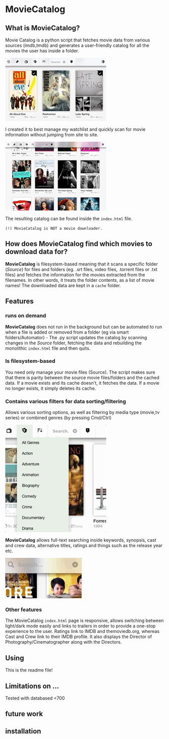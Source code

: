 MovieCatalog
========

## What is MovieCatalog?
Movie Catalog is a python script that fetches movie data from various sources (imdb,tmdb) and generates a user-friendly catalog for all the movies the user has inside a folder. 

![image1](readme.resources/scroll09.gif)

I created it to best manage my watchlist and quickly scan for movie information without jumping from site to site.

![movie page](readme.resources/moviepage03.gif)

The resulting catalog can be found inside the `index.html` file. 

    (!) MovieCatalog is NOT a movie downloader.

## How does MovieCatalog find which movies to download data for?
**MovieCatalog** is filesystem-based meaning that it scans a specific folder (*Source*) for files and folders (eg. .srt files, video files, .torrent files or .txt files) and fetches the information for the movies extracted from the filenames. In other words, it treats the folder contents, as a list of movie names! The downloaded data are kept in a `cache` folder.

## Features
### runs on demand
**MovieCatalog** does not run in the background but can be automated to run when a file is added or removed from a folder (eg via smart folders/Automator) - The .py script updates the catalog by scanning changes in the *Source* folder, fetching the data and rebuilding the monolithic `index.html` file and then quits. 
### Is filesystem-based
You need only manage your movie files (Source). The script makes sure that there is parity between the source movie files/folders and the cached data. If a movie exists and its cache doesn't, it fetches the data. If a movie no longer exists, it simply deletes its cache.
### Contains various filters for data sorting/filtering
Allows various sorting options, as well as filtering by media type (movie,tv series) or combined genres (by pressing Cmd/Ctrl)

![filtering](readme.resources/filter04.gif)

**MovieCatalog** allows full-text searching inside keywords, synopsis, cast and crew data, alternative titles, ratings and things such as the release year etc.

![searching](readme.resources/search03.gif)

### Other features
The MovieCatalog `index.html` page is responsive, allows switching between light/dark mode easily and links to trailers in order to provide a one-stop experience to the user.
Ratings link to IMDB and themoviedb.org, whereas Cast and Crew link to their IMDB profile. It also displays the Director of Photography/Cinematographer along with the Directors.

## Using
This is the readme file!

## Limitations on ...
Tested with databased <700

## future work

## installation